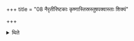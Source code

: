 +++
title = "08 नैरृतीरिष्टकाः कृष्णास्तिस्रस्तुषपक्वास्ताः शिक्यं"

+++

<details><summary>थिते</summary>

नैरृतीरिष्टकाः कृष्णास्तिस्रस्तुषपक्वास्ताः शिक्यं रुक्मसूत्रमासन्दीं चादाय दक्षिणमपरमवान्तरदेशं गत्वा नमः सु ते निरृत इति स्वकृत इरिणे प्रदरे वा शिक्यं निधाय तस्येष्टकाभिः पाशमभ्युपदधाति ८
</details>
